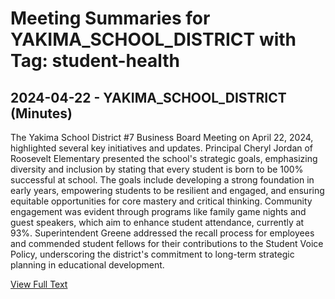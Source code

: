 # Meeting Summaries for YAKIMA_SCHOOL_DISTRICT with Tag: student-health

## 2024-04-22 - YAKIMA_SCHOOL_DISTRICT (Minutes)

The Yakima School District #7 Business Board Meeting on April 22, 2024, highlighted several key initiatives and updates. Principal Cheryl Jordan of Roosevelt Elementary presented the school's strategic goals, emphasizing diversity and inclusion by stating that every student is born to be 100% successful at school. The goals include developing a strong foundation in early years, empowering students to be resilient and engaged, and ensuring equitable opportunities for core mastery and critical thinking. Community engagement was evident through programs like family game nights and guest speakers, which aim to enhance student attendance, currently at 93%. Superintendent Greene addressed the recall process for employees and commended student fellows for their contributions to the Student Voice Policy, underscoring the district's commitment to long-term strategic planning in educational development.

[View Full Text](https://raw.githubusercontent.com/VoronoiPerspectives/WashingtonStateSchoolBoardExplorer/refs/heads/main/data/countries/usa/states/wa/counties/yakima/school_boards/yakima_school_district/2024/2024-04-22-minutes.txt)

